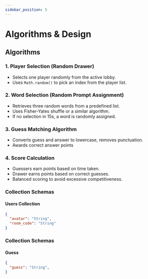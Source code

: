 ```yaml
---
sidebar_position: 5
---
```


# Algorithms & Design

## Algorithms

### 1. Player Selection (Random Drawer)
- Selects one player randomly from the active lobby.
- Uses `Math.random()` to pick an index from the player list.

### 2. Word Selection (Random Prompt Assignment)
- Retrieves three random words from a predefined list.
- Uses Fisher-Yates shuffle or a similar algorithm.
- If no selection in 15s, a word is randomly assigned.

### 3. Guess Matching Algorithm
- Converts guess and answer to lowercase, removes punctuation.
- Awards correct answer points 

### 4. Score Calculation
- Guessers earn points based on time taken.
- Drawer earns points based on correct guesses.
- Balanced scoring to avoid excessive competitiveness.



### Collection Schemas
#### Users Collection
```json
{
  "avatar": "String",
  "room_code": "String"
}
```

### Collection Schemas
#### Guess
```json
{
  "guess": "String",
}
```

